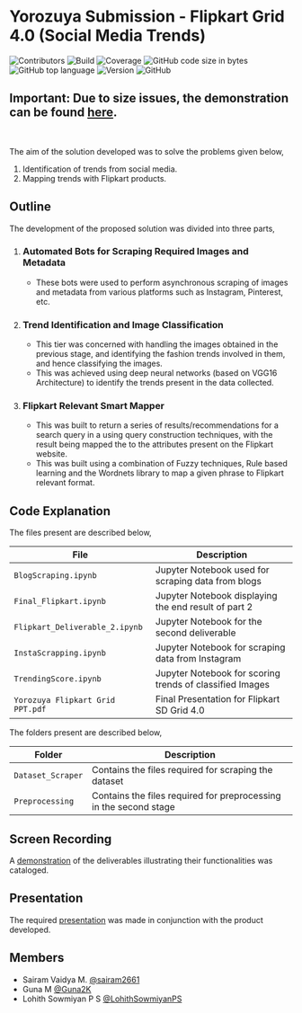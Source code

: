 # Yorozuya Submission - Flipkart Grid 4.0 (Social Media Trends)
![Contributors](https://img.shields.io/badge/contributors-3-green)
![Build](https://img.shields.io/badge/build-passing-brightgreen)
![Coverage](https://img.shields.io/badge/code--coverage-100%25-brightgreen)
![GitHub code size in bytes](https://img.shields.io/github/languages/code-size/sairam2661/Flipkart-grid-4.0)
![GitHub top language](https://img.shields.io/github/languages/top/sairam2661/Flipkart-grid-4.0)
![Version](https://img.shields.io/badge/version-v1.0-informational)
![GitHub](https://img.shields.io/github/license/sairam2661/Flipkart-grid-4.0)
<br/>

## **Important: Due to size issues, the demonstration can be found [here](https://drive.google.com/file/d/1cKAmJP6zvsUwpO4c6p1btQcW2rk2Ia4V/view?usp=sharing).**  
<br/>

The aim of the solution developed was to solve the problems given below,

1. Identification of trends from social media.
2. Mapping trends with Flipkart products.

## Outline
The development of the proposed solution was divided into three parts,

1. ### Automated Bots for Scraping Required Images and Metadata
     - These bots were used to perform asynchronous scraping of images and metadata from various platforms such as Instagram, Pinterest, etc.
     
2. ### Trend Identification and Image Classification
     - This tier was concerned with handling the images obtained in the previous stage, and identifying the fashion trends involved in them, and hence classifying the images.
     - This was achieved using deep neural networks (based on VGG16 Architecture) to identify the trends present in the data collected.

3. ### Flipkart Relevant Smart Mapper
     - This was built to return a series of results/recommendations for a search query in a using query construction techniques, with the result being mapped the to the attributes present on the Flipkart website. 
     - This was built using a combination of Fuzzy techniques, Rule based learning and the Wordnets library to map a given phrase to Flipkart relevant format.

## Code Explanation

The files present are described below,

| File | Description |
| --- | --- |
| `BlogScraping.ipynb` | Jupyter Notebook used for scraping data from blogs |
| `Final_Flipkart.ipynb` | Jupyter Notebook displaying the end result of part 2 |
| `Flipkart_Deliverable_2.ipynb` | Jupyter Notebook for the second deliverable |
| `InstaScrapping.ipynb` | Jupyter Notebook for scraping data from Instagram |
| `TrendingScore.ipynb` | Jupyter Notebook for scoring trends of classified Images |
| `Yorozuya Flipkart Grid PPT.pdf` | Final Presentation for Flipkart SD Grid 4.0 |

The folders present are described below,

| Folder | Description |
| --- | --- |
| `Dataset_Scraper` | Contains the files required for scraping the dataset |
| `Preprocessing` | Contains the files required for preprocessing in the second stage |

## Screen Recording

A [demonstration](https://drive.google.com/file/d/1cKAmJP6zvsUwpO4c6p1btQcW2rk2Ia4V/view?usp=sharing) of the deliverables illustrating their functionalities was cataloged.  

## Presentation

The required [presentation](https://drive.google.com/file/d/13_X8sXRJevog18nj_edrX5-BJ853lpur/view?usp=sharing) was made in conjunction with the product developed.

## Members

- Sairam Vaidya M. [@sairam2661](https://github.com/sairam2661)
- Guna M [@Guna2K](https://github.com/Guna2K)
- Lohith Sowmiyan P S [@LohithSowmiyanPS](https://github.com/lohithsowmiyan)
